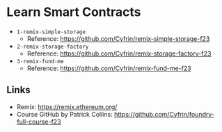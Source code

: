# Learn Smart Contracts

- `1-remix-simple-storage`
  - Reference: https://github.com/Cyfrin/remix-simple-storage-f23
- `2-remix-storage-factory`
  - Reference: https://github.com/Cyfrin/remix-storage-factory-f23
- `3-remix-fund-me`
  - Reference: https://github.com/Cyfrin/remix-fund-me-f23

## Links

- Remix: https://remix.ethereum.org/
- Course GitHub by Patrick Collins: https://github.com/Cyfrin/foundry-full-course-f23
